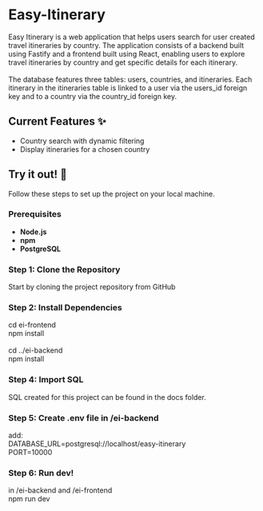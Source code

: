 # Easy-Itinerary

Easy Itinerary is a web application that helps users search for user created travel itineraries by country. The application consists of a backend built using Fastify and a frontend built using React, enabling users to explore travel itineraries by country and get specific details for each itinerary. 
<br/>
<br/>
The database features three tables: users, countries, and itineraries. Each itinerary in the itineraries table is linked to a user via the users_id foreign key and to a country via the country_id foreign key. 

## Current Features ✨
- Country search with dynamic filtering
- Display itineraries for a chosen country

## Try it out! 🚀

Follow these steps to set up the project on your local machine.

### Prerequisites

- **Node.js**
- **npm** 
- **PostgreSQL** 

### Step 1: Clone the Repository

Start by cloning the project repository from GitHub

### Step 2: Install Dependencies

cd ei-frontend <br/>
npm install
<br/>
<br/>
cd ../ei-backend <br/>
npm install
<br/>
### Step 4: Import SQL

SQL created for this project can be found in the docs folder.

### Step 5: Create .env file in /ei-backend
add: <br/>
DATABASE_URL=postgresql://localhost/easy-itinerary <br/>
PORT=10000

### Step 6: Run dev!
in /ei-backend and /ei-frontend <br/>
npm run dev
